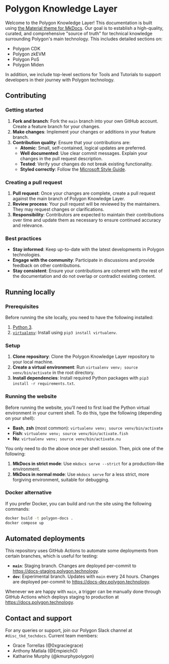 # Polygon Knowledge Layer

Welcome to the Polygon Knowledge Layer! This documentation is built using [the Material theme for MkDocs](https://squidfunk.github.io/mkdocs-material/). Our goal is to establish a high-quality, curated, and comprehensive "source of truth" for technical knowledge surrounding Polygon's main technology. This includes detailed sections on:

- Polygon CDK
- Polygon zkEVM
- Polygon PoS
- Polygon Miden

In addition, we include top-level sections for Tools and Tutorials to support developers in their journey with Polygon technology.

## Contributing

### Getting started

1. **Fork and branch**: Fork the `main` branch into your own GitHub account. Create a feature branch for your changes.
2. **Make changes**: Implement your changes or additions in your feature branch.
3. **Contribution quality**: Ensure that your contributions are:
   - **Atomic**: Small, self-contained, logical updates are preferred.
   - **Well documented**: Use clear commit messages. Explain your changes in the pull request description.
   - **Tested**: Verify your changes do not break existing functionality.
   - **Styled correctly**: Follow the [Microsoft Style Guide](https://learn.microsoft.com/en-us/style-guide/welcome/).

### Creating a pull request

1. **Pull request**: Once your changes are complete, create a pull request against the main branch of Polygon Knowledge Layer.
2. **Review process**: Your pull request will be reviewed by the maintainers. They may request changes or clarifications.
3. **Responsibility**: Contributors are expected to maintain their contributions over time and update them as necessary to ensure continued accuracy and relevance.

### Best practices

- **Stay informed**: Keep up-to-date with the latest developments in Polygon technologies.
- **Engage with the community**: Participate in discussions and provide feedback on other contributions.
- **Stay consistent**: Ensure your contributions are coherent with the rest of the documentation and do not overlap or contradict existing content.


## Running locally

### Prerequisites

Before running the site locally, you need to have the following installed:

1. [Python 3](https://www.python.org/downloads/).
2. [`virtualenv`](https://pypi.org/project/virtualenv/): Install using `pip3 install virtualenv`.

### Setup

1. **Clone repository**: Clone the Polygon Knowledge Layer repository to your local machine.
2. **Create a virtual environment**: Run `virtualenv venv; source venv/bin/activate` in the root directory.
3. **Install dependencies**: Install required Python packages with `pip3 install -r requirements.txt`.

### Running the website

Before running the website, you'll need to first load the Python virtual environment in your current shell. To do this, type the following (depending on your shell):

- **Bash**, **zsh** (most common): `virtualenv venv; source venv/bin/activate`
- **Fish**: `virtualenv venv; source venv/bin/activate.fish`
- **Nu**: `virtualenv venv; source venv/bin/activate.nu`

You only need to do the above once per shell session. Then, pick one of the following:

1. **MkDocs in strict mode**: Use `mkdocs serve --strict` for a production-like environment.
2. **MkDocs in normal mode**: Use `mkdocs serve` for a less strict, more forgiving environment, suitable for debugging.

### Docker alternative

If you prefer Docker, you can build and run the site using the following commands:

```sh
docker build -t polygon-docs .
docker compose up
```

## Automated deployments

This repository uses GitHub Actions to automate some deployments from certain branches, which is useful for testing:

- **`main`**: Staging branch. Changes are deployed per-commit to https://docs-staging.polygon.technology.
- **`dev`**: Experimental branch. Updates with `main` every 24 hours. Changes are deployed per-commit to https://docs-dev.polygon.technology.

Whenever we are happy with `main`, a trigger can be manually done through GitHub Actions which deploys staging to production at https://docs.polygon.technology.

## Contact and support

For any queries or support, join our Polygon Slack channel at `#disc_tkd_techdocs`. Current team members:

- Grace Torrellas (@0xgraciegrace)
- Anthony Matlala (@EmpieichO)
- Katharine Murphy (@kmurphypolygon)